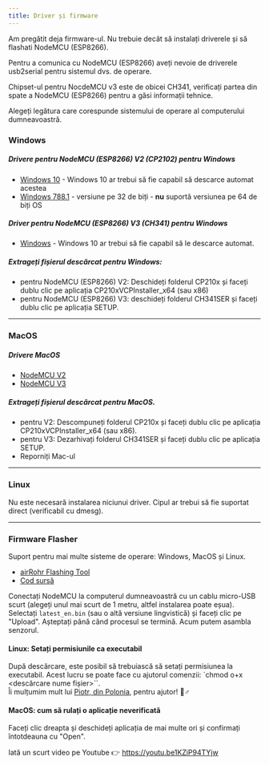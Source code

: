 ```yaml
---
title: Driver și firmware
---
```


Am pregătit deja firmware-ul. Nu trebuie decât să instalați driverele și să flashati NodeMCU (ESP8266).

Pentru a comunica cu NodeMCU (ESP8266) aveți nevoie de driverele usb2serial pentru sistemul dvs. de operare.

Chipset-ul pentru NocdeMCU v3 este de obicei CH341, verificați partea din spate a NodeMCU (ESP8266) pentru a găsi informații tehnice.

Alegeți legătura care corespunde sistemului de operare al computerului dumneavoastră.

### Windows

##### Drivere pentru NodeMCU (ESP8266) V2 (CP2102) pentru Windows
* [Windows 10](https://www.silabs.comdocumentspublicsoftwareCP210x_Universal_Windows_Driver.zip) - Windows 10 ar trebui să fie capabil să descarce automat acestea
* [Windows 788.1](https://www.silabs.comdocumentspublicsoftwareCP210x_Windows_Drivers.zip) - versiune pe 32 de biți - **nu** suportă versiunea pe 64 de biți OS

##### Driver pentru NodeMCU (ESP8266) V3 (CH341) pentru Windows
* [Windows](http://www.wch.cndownloadsfile5.html) - Windows 10 ar trebui să fie capabil să le descarce automat.

##### Extrageți fișierul descărcat pentru Windows:
* pentru NodeMCU (ESP8266) V2: Deschideți folderul CP210x și faceți dublu clic pe aplicația CP210xVCPInstaller_x64 (sau x86)
* pentru NodeMCU (ESP8266) V3: deschideți folderul CH341SER și faceți dublu clic pe aplicația SETUP.

---

### MacOS

##### Drivere MacOS
* [NodeMCU V2](https://www.silabs.comdocumentspublicsoftwareMac_OSX_VCP_Driver.zip )
* [NodeMCU V3](http://www.wch.cndownloadsfile178.html)

##### Extrageți fișierul descărcat pentru MacOS.
* pentru V2: Descompuneți folderul CP210x și faceți dublu clic pe aplicația CP210xVCPInstaller_x64 (sau x86).
* pentru V3: Dezarhivați folderul CH341SER și faceți dublu clic pe aplicația SETUP.
* Reporniți Mac-ul

---

### Linux
Nu este necesară instalarea niciunui driver. Cipul ar trebui să fie suportat direct (verificabil cu dmesg).

---
### Firmware Flasher
Suport pentru mai multe sisteme de operare: Windows, MacOS și Linux.

* [airRohr Flashing Tool](http://firmware.sensor.communityairrohrflashing-tool)
* [Cod sursă](https://github.comopendata-stuttgartairrohr-firmware-flasher)

Conectați NodeMCU la computerul dumneavoastră cu un cablu micro-USB scurt (alegeți unul mai scurt de 1 metru, altfel instalarea poate eșua). Selectați `latest_en.bin` (sau o altă versiune lingvistică) și faceți clic pe "Upload".
Așteptați până când procesul se termină. Acum putem asambla senzorul.

#### Linux: Setați permisiunile ca executabil
După descărcare, este posibil să trebuiască să setați permisiunea la executabil. Acest lucru se poate face cu ajutorul comenzii: `chmod o+x <descărcare nume fișier>``.
<br>
Îi mulțumim mult lui [Piotr, din Polonia](https://dropbox.inf.re), pentru ajutor! 🙋♂️

#### MacOS: cum să rulați o aplicație neverificată
Faceți clic dreapta și deschideți aplicația de mai multe ori și confirmați întotdeauna cu "Open".

Iată un scurt video pe Youtube 👉 https://youtu.be1KZiP94TYjw




